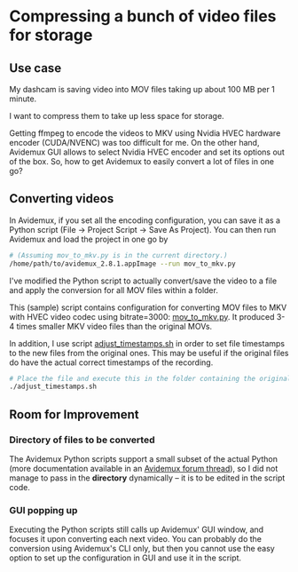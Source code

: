 # Compressing a bunch of video files for storage

## Use case

My dashcam is saving video into MOV files taking up about 100 MB per 1 minute.

I want to compress them to take up less space for storage.

Getting ffmpeg to encode the videos to MKV using Nvidia HVEC hardware encoder (CUDA/NVENC) was too difficult for me. On the other hand, Avidemux GUI allows to select Nvidia HVEC encoder and set its options out of the box. So, how to get Avidemux to easily convert a lot of files in one go?

## Converting videos

In Avidemux, if you set all the encoding configuration, you can save it as a Python script (File -> Project Script -> Save As Project). You can then run Avidemux and load the project in one go by
```bash
# (Assuming mov_to_mkv.py is in the current directory.)
/home/path/to/avidemux_2.8.1.appImage --run mov_to_mkv.py
```

I've modified the Python script to actually convert/save the video to a file and apply the conversion for all MOV files within a folder.

This (sample) script contains configuration for converting MOV files to MKV with HVEC video codec using bitrate=3000: [mov_to_mkv.py](mov_to_mkv.py). It produced 3-4 times smaller MKV video files than the original MOVs.

In addition, I use script [adjust_timestamps.sh](adjust_timestamps.sh) in order to set file timestamps to the new files from the original ones. This may be useful if the original files do have the actual correct timestamps of the recording.
```bash
# Place the file and execute this in the folder containing the original MOVs and the new MKVs:
./adjust_timestamps.sh
```

## Room for Improvement

### Directory of files to be converted

The Avidemux Python scripts support a small subset of the actual Python (more documentation available in an [Avidemux forum thread](https://avidemux.org/smif/index.php?topic=19390.0)), so I did not manage to pass in the **directory** dynamically – it is to be edited in the script code.

### GUI popping up

Executing the Python scripts still calls up Avidemux' GUI window, and focuses it upon converting each next video. You can probably do the conversion using Avidemux's CLI only, but then you cannot use the easy option to set up the configuration in GUI and use it in the script.